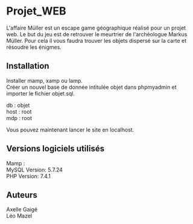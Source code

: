 # Projet_WEB

L'affaire Müller est un escape game géographique réalisé pour un projet 
web. Le but du jeu est de retrouver le meurtrier de l'archéologue Markus
Müller. Pour cela il vous faudra trouver les objets dispersé sur la carte
et résoudre les énigmes.

## Installation

Installer mamp, xamp ou lamp.  
Créer un nouvel base de donnée intitulée objet dans phpmyadmin et importer 
le fichier objet.sql.  
  
db : objet  
host : root  
mdp : root  
  
Vous pouvez maintenant lancer le site en localhost.

## Versions logiciels utilisés

Mamp :  
MySQL Version: 5.7.24  
PHP Version: 7.4.1  

## Auteurs 

Axelle Gaigé  
Léo Mazel
